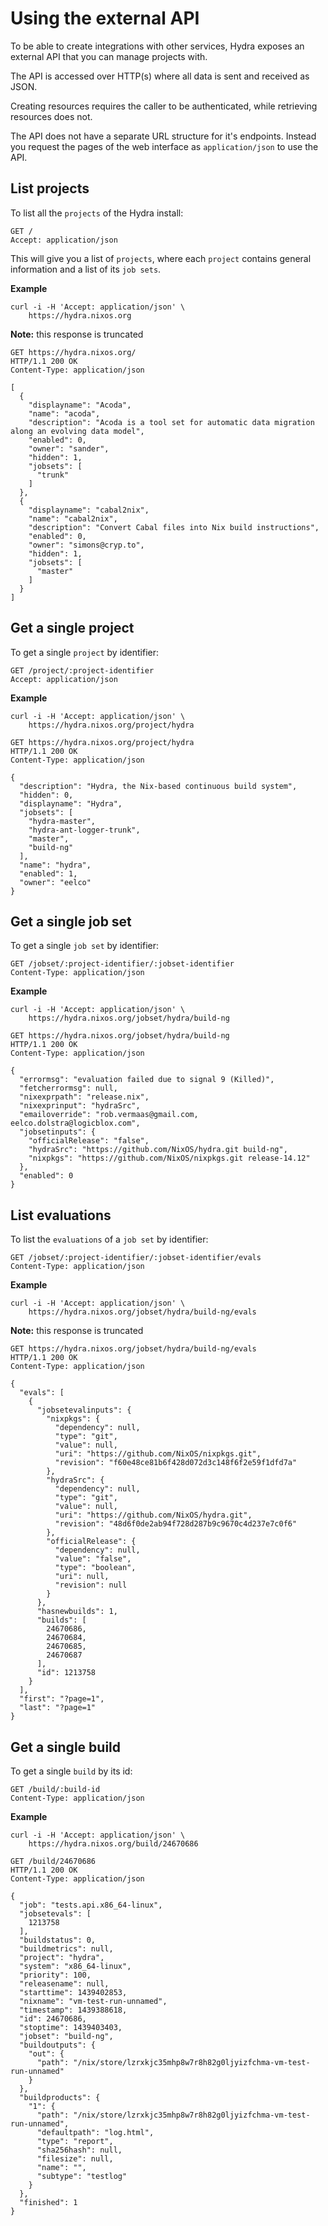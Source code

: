Using the external API
======================

To be able to create integrations with other services, Hydra exposes an
external API that you can manage projects with.

The API is accessed over HTTP(s) where all data is sent and received as
JSON.

Creating resources requires the caller to be authenticated, while
retrieving resources does not.

The API does not have a separate URL structure for it\'s endpoints.
Instead you request the pages of the web interface as `application/json`
to use the API.

List projects
-------------

To list all the `projects` of the Hydra install:

    GET /
    Accept: application/json

This will give you a list of `projects`, where each `project` contains
general information and a list of its `job sets`.

**Example**

    curl -i -H 'Accept: application/json' \
        https://hydra.nixos.org

**Note:** this response is truncated

    GET https://hydra.nixos.org/
    HTTP/1.1 200 OK
    Content-Type: application/json

    [
      {
        "displayname": "Acoda",
        "name": "acoda",
        "description": "Acoda is a tool set for automatic data migration along an evolving data model",
        "enabled": 0,
        "owner": "sander",
        "hidden": 1,
        "jobsets": [
          "trunk"
        ]
      },
      {
        "displayname": "cabal2nix",
        "name": "cabal2nix",
        "description": "Convert Cabal files into Nix build instructions",
        "enabled": 0,
        "owner": "simons@cryp.to",
        "hidden": 1,
        "jobsets": [
          "master"
        ]
      }
    ]

Get a single project
--------------------

To get a single `project` by identifier:

    GET /project/:project-identifier
    Accept: application/json

**Example**

    curl -i -H 'Accept: application/json' \
        https://hydra.nixos.org/project/hydra

    GET https://hydra.nixos.org/project/hydra
    HTTP/1.1 200 OK
    Content-Type: application/json

    {
      "description": "Hydra, the Nix-based continuous build system",
      "hidden": 0,
      "displayname": "Hydra",
      "jobsets": [
        "hydra-master",
        "hydra-ant-logger-trunk",
        "master",
        "build-ng"
      ],
      "name": "hydra",
      "enabled": 1,
      "owner": "eelco"
    }

Get a single job set
--------------------

To get a single `job set` by identifier:

    GET /jobset/:project-identifier/:jobset-identifier
    Content-Type: application/json

**Example**

    curl -i -H 'Accept: application/json' \
        https://hydra.nixos.org/jobset/hydra/build-ng

    GET https://hydra.nixos.org/jobset/hydra/build-ng
    HTTP/1.1 200 OK
    Content-Type: application/json

    {
      "errormsg": "evaluation failed due to signal 9 (Killed)",
      "fetcherrormsg": null,
      "nixexprpath": "release.nix",
      "nixexprinput": "hydraSrc",
      "emailoverride": "rob.vermaas@gmail.com, eelco.dolstra@logicblox.com",
      "jobsetinputs": {
        "officialRelease": "false",
        "hydraSrc": "https://github.com/NixOS/hydra.git build-ng",
        "nixpkgs": "https://github.com/NixOS/nixpkgs.git release-14.12"
      },
      "enabled": 0
    }

List evaluations
----------------

To list the `evaluations` of a `job set` by identifier:

    GET /jobset/:project-identifier/:jobset-identifier/evals
    Content-Type: application/json

**Example**

    curl -i -H 'Accept: application/json' \
        https://hydra.nixos.org/jobset/hydra/build-ng/evals

**Note:** this response is truncated

    GET https://hydra.nixos.org/jobset/hydra/build-ng/evals
    HTTP/1.1 200 OK
    Content-Type: application/json

    {
      "evals": [
        {
          "jobsetevalinputs": {
            "nixpkgs": {
              "dependency": null,
              "type": "git",
              "value": null,
              "uri": "https://github.com/NixOS/nixpkgs.git",
              "revision": "f60e48ce81b6f428d072d3c148f6f2e59f1dfd7a"
            },
            "hydraSrc": {
              "dependency": null,
              "type": "git",
              "value": null,
              "uri": "https://github.com/NixOS/hydra.git",
              "revision": "48d6f0de2ab94f728d287b9c9670c4d237e7c0f6"
            },
            "officialRelease": {
              "dependency": null,
              "value": "false",
              "type": "boolean",
              "uri": null,
              "revision": null
            }
          },
          "hasnewbuilds": 1,
          "builds": [
            24670686,
            24670684,
            24670685,
            24670687
          ],
          "id": 1213758
        }
      ],
      "first": "?page=1",
      "last": "?page=1"
    }

Get a single build
------------------

To get a single `build` by its id:

    GET /build/:build-id
    Content-Type: application/json

**Example**

    curl -i -H 'Accept: application/json' \
        https://hydra.nixos.org/build/24670686

    GET /build/24670686
    HTTP/1.1 200 OK
    Content-Type: application/json

    {
      "job": "tests.api.x86_64-linux",
      "jobsetevals": [
        1213758
      ],
      "buildstatus": 0,
      "buildmetrics": null,
      "project": "hydra",
      "system": "x86_64-linux",
      "priority": 100,
      "releasename": null,
      "starttime": 1439402853,
      "nixname": "vm-test-run-unnamed",
      "timestamp": 1439388618,
      "id": 24670686,
      "stoptime": 1439403403,
      "jobset": "build-ng",
      "buildoutputs": {
        "out": {
          "path": "/nix/store/lzrxkjc35mhp8w7r8h82g0ljyizfchma-vm-test-run-unnamed"
        }
      },
      "buildproducts": {
        "1": {
          "path": "/nix/store/lzrxkjc35mhp8w7r8h82g0ljyizfchma-vm-test-run-unnamed",
          "defaultpath": "log.html",
          "type": "report",
          "sha256hash": null,
          "filesize": null,
          "name": "",
          "subtype": "testlog"
        }
      },
      "finished": 1
    }
